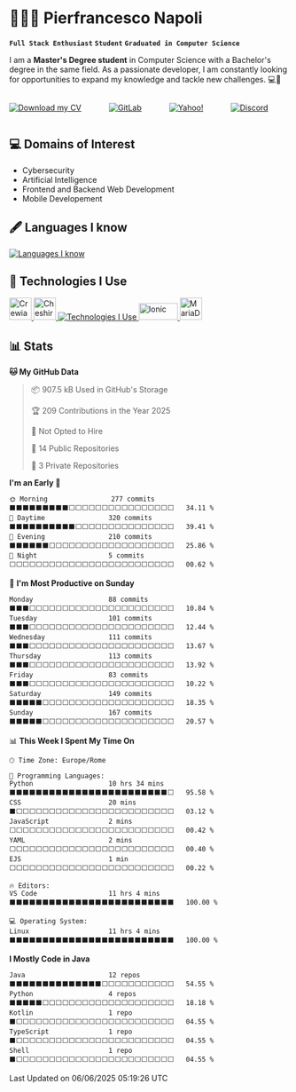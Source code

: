 # 👨🏻‍💻 **Pierfrancesco Napoli**
**`Full Stack Enthusiast`** **`Student`**
**`Graduated in Computer Science `**

I am a **Master's Degree student** in Computer Science with a Bachelor's degree in the same field. As a passionate developer, I am constantly looking for opportunities to expand my knowledge and tackle new challenges. 💻🚀

<p align="center" style="display: inline-flex; flex-wrap: wrap; gap: 50px;">
<a href="https://github.com/Pierf22/Pierf22/blob/3376a63ff62b5d89ae286d1e5cc89be924935e00/Napoli-Pierfrancesco-CV.pdf" target="_blank">
    <img alt="Download my CV" title="Download my CV" src="https://img.shields.io/badge/My%20CV-0077B5?style=for-the-badge&logo=readthedocs&logoColor=fff&color=blue"/>
</a>
    <a href="https://gitlab.com/Pierf22" target="_blank">
        <img alt="GitLab" title="Visit my GitLab profile" src="https://img.shields.io/badge/Gitlab -Pierf22-FCA121?style=for-the-badge&logo=GitLab&logoColor=white"/>
    </a>
    <a href="mailto:pier.napoli@yahoo.it">
        <img alt="Yahoo!" title="Send me an email" src="https://img.shields.io/badge/Yahoo!-pier.napoli@yahoo.it-9D79D2?style=for-the-badge&logo=yahoo&logoColor=white"/>
    </a>
<a href="https://discord.com/users/1211690539959975948">
    <img alt="Discord" title="Connect on Discord" src="https://img.shields.io/badge/Discord-pierf_22-7289DA?style=for-the-badge&logo=discord&logoColor=white"/>
</a>


</p>



## :computer: Domains of Interest
* Cybersecurity
* Artificial Intelligence
* Frontend and Backend Web Development
* Mobile Developement





## 🖋️ Languages I know
<p align="left">
  <a href="https://skillicons.dev" target="_blank" rel="noreferrer">
    <img src="https://skillicons.dev/icons?i=py,java,cs,ts,js,css,html,kotlin,perl,cpp,bash" alt="Languages I know" />
  </a>
</p>




## 🧭 Technologies I Use
<p align="left">
  <a href="https://www.crewai.com/" target="_blank" rel="noreferrer">
    <img src="https://cdn.prod.website-files.com/66cf2bfc3ed15b02da0ca770/66d07240057721394308addd_Logo%20(1).svg" alt="Crewia" width="40" height="40" />
  </a>
  <a href="https://cheshirecat.ai/" target="_blank" rel="noreferrer">
    <img src="https://cheshirecat.ai/wp-content/uploads/2023/10/Logo-Cheshire-Cat.svg" alt="CheshireCat" width="40" height="40" />
  </a>
  <a href="https://skillicons.dev" target="_blank" rel="noreferrer">
    <img src="https://skillicons.dev/icons?i=fastapi,unity,spring,angular,androidstudio,docker,postgres,postman,mysql,mongodb" alt="Technologies I Use" />
  </a>
  <a href="https://ionicframework.com/" target="_blank" rel="noreferrer">
    <img src="https://upload.wikimedia.org/wikipedia/commons/thumb/d/d1/Ionic_Logo.svg/1024px-Ionic_Logo.svg.png" alt="Ionic" width="70" height="30" />
  </a>
  <a href="https://mariadb.org/" target="_blank" rel="noreferrer">
    <img src="https://mariadb.com/wp-content/uploads/2019/11/mariadb-logo-vertical_blue.svg" alt="MariaDB" width="40" height="40" />
  </a>
</p>



## 📊 Stats

<!--START_SECTION:waka-->
**🐱 My GitHub Data** 

> 📦 907.5 kB Used in GitHub's Storage 
 > 
> 🏆 209 Contributions in the Year 2025
 > 
> 🚫 Not Opted to Hire
 > 
> 📜 14 Public Repositories 
 > 
> 🔑 3 Private Repositories 
 > 
**I'm an Early 🐤** 

```text
🌞 Morning                277 commits         ⬛⬛⬛⬛⬛⬛⬛⬛⬛⬜⬜⬜⬜⬜⬜⬜⬜⬜⬜⬜⬜⬜⬜⬜⬜   34.11 % 
🌆 Daytime                320 commits         ⬛⬛⬛⬛⬛⬛⬛⬛⬛⬛⬜⬜⬜⬜⬜⬜⬜⬜⬜⬜⬜⬜⬜⬜⬜   39.41 % 
🌃 Evening                210 commits         ⬛⬛⬛⬛⬛⬛⬜⬜⬜⬜⬜⬜⬜⬜⬜⬜⬜⬜⬜⬜⬜⬜⬜⬜⬜   25.86 % 
🌙 Night                  5 commits           ⬜⬜⬜⬜⬜⬜⬜⬜⬜⬜⬜⬜⬜⬜⬜⬜⬜⬜⬜⬜⬜⬜⬜⬜⬜   00.62 % 
```
📅 **I'm Most Productive on Sunday** 

```text
Monday                   88 commits          ⬛⬛⬛⬜⬜⬜⬜⬜⬜⬜⬜⬜⬜⬜⬜⬜⬜⬜⬜⬜⬜⬜⬜⬜⬜   10.84 % 
Tuesday                  101 commits         ⬛⬛⬛⬜⬜⬜⬜⬜⬜⬜⬜⬜⬜⬜⬜⬜⬜⬜⬜⬜⬜⬜⬜⬜⬜   12.44 % 
Wednesday                111 commits         ⬛⬛⬛⬜⬜⬜⬜⬜⬜⬜⬜⬜⬜⬜⬜⬜⬜⬜⬜⬜⬜⬜⬜⬜⬜   13.67 % 
Thursday                 113 commits         ⬛⬛⬛⬜⬜⬜⬜⬜⬜⬜⬜⬜⬜⬜⬜⬜⬜⬜⬜⬜⬜⬜⬜⬜⬜   13.92 % 
Friday                   83 commits          ⬛⬛⬛⬜⬜⬜⬜⬜⬜⬜⬜⬜⬜⬜⬜⬜⬜⬜⬜⬜⬜⬜⬜⬜⬜   10.22 % 
Saturday                 149 commits         ⬛⬛⬛⬛⬛⬜⬜⬜⬜⬜⬜⬜⬜⬜⬜⬜⬜⬜⬜⬜⬜⬜⬜⬜⬜   18.35 % 
Sunday                   167 commits         ⬛⬛⬛⬛⬛⬜⬜⬜⬜⬜⬜⬜⬜⬜⬜⬜⬜⬜⬜⬜⬜⬜⬜⬜⬜   20.57 % 
```


📊 **This Week I Spent My Time On** 

```text
🕑︎ Time Zone: Europe/Rome

💬 Programming Languages: 
Python                   10 hrs 34 mins      ⬛⬛⬛⬛⬛⬛⬛⬛⬛⬛⬛⬛⬛⬛⬛⬛⬛⬛⬛⬛⬛⬛⬛⬛⬜   95.58 % 
CSS                      20 mins             ⬛⬜⬜⬜⬜⬜⬜⬜⬜⬜⬜⬜⬜⬜⬜⬜⬜⬜⬜⬜⬜⬜⬜⬜⬜   03.12 % 
JavaScript               2 mins              ⬜⬜⬜⬜⬜⬜⬜⬜⬜⬜⬜⬜⬜⬜⬜⬜⬜⬜⬜⬜⬜⬜⬜⬜⬜   00.42 % 
YAML                     2 mins              ⬜⬜⬜⬜⬜⬜⬜⬜⬜⬜⬜⬜⬜⬜⬜⬜⬜⬜⬜⬜⬜⬜⬜⬜⬜   00.40 % 
EJS                      1 min               ⬜⬜⬜⬜⬜⬜⬜⬜⬜⬜⬜⬜⬜⬜⬜⬜⬜⬜⬜⬜⬜⬜⬜⬜⬜   00.22 % 

🔥 Editors: 
VS Code                  11 hrs 4 mins       ⬛⬛⬛⬛⬛⬛⬛⬛⬛⬛⬛⬛⬛⬛⬛⬛⬛⬛⬛⬛⬛⬛⬛⬛⬛   100.00 % 

💻 Operating System: 
Linux                    11 hrs 4 mins       ⬛⬛⬛⬛⬛⬛⬛⬛⬛⬛⬛⬛⬛⬛⬛⬛⬛⬛⬛⬛⬛⬛⬛⬛⬛   100.00 % 
```

**I Mostly Code in Java** 

```text
Java                     12 repos            ⬛⬛⬛⬛⬛⬛⬛⬛⬛⬛⬛⬛⬛⬛⬜⬜⬜⬜⬜⬜⬜⬜⬜⬜⬜   54.55 % 
Python                   4 repos             ⬛⬛⬛⬛⬛⬜⬜⬜⬜⬜⬜⬜⬜⬜⬜⬜⬜⬜⬜⬜⬜⬜⬜⬜⬜   18.18 % 
Kotlin                   1 repo              ⬛⬜⬜⬜⬜⬜⬜⬜⬜⬜⬜⬜⬜⬜⬜⬜⬜⬜⬜⬜⬜⬜⬜⬜⬜   04.55 % 
TypeScript               1 repo              ⬛⬜⬜⬜⬜⬜⬜⬜⬜⬜⬜⬜⬜⬜⬜⬜⬜⬜⬜⬜⬜⬜⬜⬜⬜   04.55 % 
Shell                    1 repo              ⬛⬜⬜⬜⬜⬜⬜⬜⬜⬜⬜⬜⬜⬜⬜⬜⬜⬜⬜⬜⬜⬜⬜⬜⬜   04.55 % 
```




 Last Updated on 06/06/2025 05:19:26 UTC
<!--END_SECTION:waka-->


